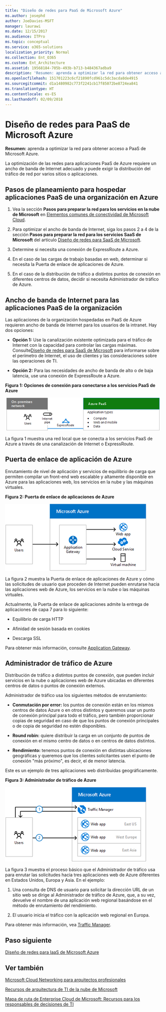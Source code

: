 ```yaml
---
title: "Diseño de redes para PaaS de Microsoft Azure"
ms.author: josephd
author: JoeDavies-MSFT
manager: laurawi
ms.date: 12/15/2017
ms.audience: ITPro
ms.topic: conceptual
ms.service: o365-solutions
localization_priority: Normal
ms.collection: Ent_O365
ms.custom: Ent_Architecture
ms.assetid: 19568184-705b-493b-b713-b484367adba9
description: 'Resumen: aprenda a optimizar la red para obtener acceso a PaaS de Microsoft Azure.'
ms.openlocfilehash: 151701223c6cf21890fcd961c5dc3acda8de4915
ms.sourcegitcommit: d1a1480982c773f2241cb17f85072be8724ea841
ms.translationtype: HT
ms.contentlocale: es-ES
ms.lasthandoff: 02/09/2018
---
```

# <a name="designing-networking-for-microsoft-azure-paas"></a>Diseño de redes para PaaS de Microsoft Azure

 **Resumen:** aprenda a optimizar la red para obtener acceso a PaaS de Microsoft Azure.
  
La optimización de las redes para aplicaciones PaaS de Azure requiere un ancho de banda de Internet adecuado y puede exigir la distribución del tráfico de red por varios sitios o aplicaciones.
  
## <a name="planning-steps-for-hosting-organization-paas-applications-in-azure"></a>Pasos de planeamiento para hospedar aplicaciones PaaS de una organización en Azure

1. Vea la sección **Pasos para preparar la red para los servicios en la nube de Microsoft** en [Elementos comunes de conectividad de Microsoft Cloud](common-elements-of-microsoft-cloud-connectivity.md).
    
2. Para optimizar el ancho de banda de Internet, siga los pasos 2 a 4 de la sección **Pasos para preparar la red para los servicios SaaS de Microsoft** del artículo [Diseño de redes para SaaS de Microsoft](designing-networking-for-microsoft-saas.md).
    
3. Determine si necesita una conexión de ExpressRoute a Azure.
    
4. En el caso de las cargas de trabajo basadas en web, determinar si necesita la Puerta de enlace de aplicaciones de Azure.
    
5. En el caso de la distribución de tráfico a distintos puntos de conexión en diferentes centros de datos, decidir si necesita Administrador de tráfico de Azure.
    
## <a name="internet-bandwidth-for-organization-paas-applications"></a>Ancho de banda de Internet para las aplicaciones PaaS de la organización

Las aplicaciones de la organización hospedadas en PaaS de Azure requieren ancho de banda de Internet para los usuarios de la intranet. Hay dos opciones:
  
- **Opción 1:** Use la canalización existente optimizada para el tráfico de Internet con la capacidad para controlar las cargas máximas. Consulte[Diseño de redes para SaaS de Microsoft](designing-networking-for-microsoft-saas.md) para informarse sobre el perímetro de Internet, el uso de clientes y las consideraciones sobre las operaciones de TI.
    
- **Opción 2:** Para las necesidades de ancho de banda de alto o de baja latencia, use una conexión de ExpressRoute a Azure.
    
**Figura 1: Opciones de conexión para conectarse a los servicios PaaS de Azure**

![Figura 1: Opciones de conexión de los servicios PaaS de Azure](images/Network_Poster/PaaS1.png)
  
La figura 1 muestra una red local que se conecta a los servicios PaaS de Azure a través de una canalización de Internet o ExpressRoute.
  
## <a name="azure-application-gateway"></a>Puerta de enlace de aplicación de Azure

Enrutamiento de nivel de aplicación y servicios de equilibrio de carga que permiten compilar un front-end web escalable y altamente disponible en Azure para las aplicaciones web, los servicios en la nube y las máquinas virtuales. 
  
**Figura 2: Puerta de enlace de aplicaciones de Azure**

![Figura 2: Servicio de puerta de enlace de aplicaciones de Azure](images/Network_Poster/PaaS2.png)
  
La figura 2 muestra la Puerta de enlace de aplicaciones de Azure y cómo las solicitudes de usuario que proceden de Internet pueden enrutarse hacia las aplicaciones web de Azure, los servicios en la nube o las máquinas virtuales.
  
Actualmente, la Puerta de enlace de aplicaciones admite la entrega de aplicaciones de capa 7 para lo siguiente:
  
- Equilibrio de carga HTTP
    
- Afinidad de sesión basada en cookies
    
- Descarga SSL
    
Para obtener más información, consulte [Application Gateway](https://docs.microsoft.com/azure/application-gateway/application-gateway-introduction).
  
## <a name="azure-traffic-manager"></a>Administrador de tráfico de Azure

Distribución de tráfico a distintos puntos de conexión, que pueden incluir servicios en la nube o aplicaciones web de Azure ubicadas en diferentes centros de datos o puntos de conexión externos.
  
Administrador de tráfico usa los siguientes métodos de enrutamiento:
  
- **Conmutación por error:** los puntos de conexión están en los mismos centros de datos Azure o en otros distintos y queremos usar un punto de conexión principal para todo el tráfico, pero también proporcionar copias de seguridad en caso de que los puntos de conexión principales o de copia de seguridad no estén disponibles.
    
- **Round robin:** quiere distribuir la carga en un conjunto de puntos de conexión en el mismo centro de datos o en centros de datos distintos.
    
- **Rendimiento:** tenemos puntos de conexión en distintas ubicaciones geográficas y queremos que los clientes solicitantes usen el punto de conexión "más próximo", es decir, el de menor latencia.
    
Este es un ejemplo de tres aplicaciones web distribuidas geográficamente.
  
**Figura 3: Administrador de tráfico de Azure**

![Figura 3: Administrador de tráfico de Azure](images/Network_Poster/PaaS3.png)
  
La figura 3 muestra el proceso básico que el Administrador de tráfico usa para enrutar las solicitudes hacia tres aplicaciones web de Azure diferentes en Estados Unidos, Europa y Asia. En el ejemplo:
  
1. Una consulta de DNS de usuario para solicitar la dirección URL de un sitio web se dirige al Administrador de tráfico de Azure, que, a su vez, devuelve el nombre de una aplicación web regional basándose en el método de enrutamiento del rendimiento.
    
2. El usuario inicia el tráfico con la aplicación web regional en Europa.
    
Para obtener más información, vea [Traffic Manager](https://docs.microsoft.com/azure/traffic-manager/traffic-manager-overview).

## <a name="next-step"></a>Paso siguiente

[Diseño de redes para IaaS de Microsoft Azure](designing-networking-for-microsoft-azure-iaas.md)
 
## <a name="see-also"></a>Ver también

[Microsoft Cloud Networking para arquitectos profesionales](microsoft-cloud-networking-for-enterprise-architects.md)
  
[Recursos de arquitectura de TI de la nube de Microsoft](microsoft-cloud-it-architecture-resources.md)

[Mapa de ruta de Enterprise Cloud de Microsoft: Recursos para los responsables de decisiones de TI](https://sway.com/FJ2xsyWtkJc2taRD)



